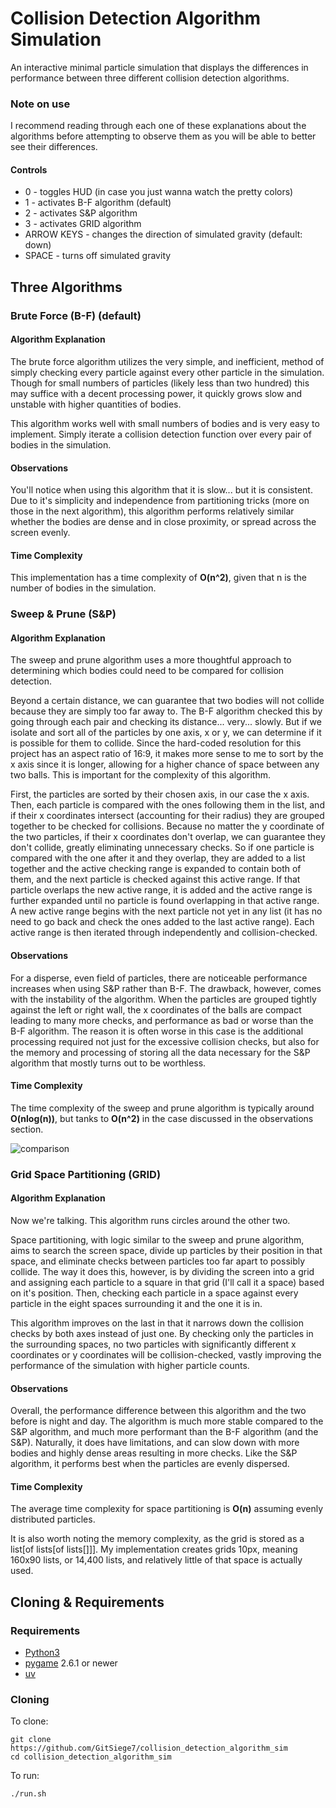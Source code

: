 # Collision Detection Algorithm Simulation
An interactive minimal particle simulation that displays the differences in performance between three different collision detection algorithms.

### Note on use
I recommend reading through each one of these explanations about the algorithms before attempting to observe them as you will be able to better see their differences.

#### Controls
- 0 - toggles HUD (in case you just wanna watch the pretty colors)
- 1 - activates B-F algorithm (default)
- 2 - activates S&P algorithm
- 3 - activates GRID algorithm
- ARROW KEYS - changes the direction of simulated gravity (default: down)
- SPACE - turns off simulated gravity

## Three Algorithms
### Brute Force (B-F) (default)
#### Algorithm Explanation
The brute force algorithm utilizes the very simple, and inefficient, method of simply checking every particle against every other particle in the simulation. Though for small numbers of particles (likely less than two hundred) this may suffice with a decent processing power, it quickly grows slow and unstable with higher quantities of bodies.

This algorithm works well with small numbers of bodies and is very easy to implement. Simply iterate a collision detection function over every pair of bodies in the simulation.

#### Observations
You'll notice when using this algorithm that it is slow... but it is consistent. Due to it's simplicity and independence from partitioning tricks (more on those in the next algorithm), this algorithm performs relatively similar whether the bodies are dense and in close proximity, or spread across the screen evenly.

#### Time Complexity
This implementation has a time complexity of **O(n^2)**, given that n is the number of bodies in the simulation.


### Sweep & Prune (S&P)
#### Algorithm Explanation
The sweep and prune algorithm uses a more thoughtful approach to determining which bodies could need to be compared for collision detection.

Beyond a certain distance, we can guarantee that two bodies will not collide because they are simply too far away to. The B-F algorithm checked this by going through each pair and checking its distance... very... slowly. But if we isolate and sort all of the particles by one axis, x or y, we can determine if it is possible for them to collide. Since the hard-coded resolution for this project has an aspect ratio of 16:9, it makes more sense to me to sort by the x axis since it is longer, allowing for a higher chance of space between any two balls. This is important for the complexity of this algorithm.

First, the particles are sorted by their chosen axis, in our case the x axis. Then, each particle is compared with the ones following them in the list, and if their x coordinates intersect (accounting for their radius) they are grouped together to be checked for collisions. Because no matter the y coordinate of the two particles, if their x coordinates don't overlap, we can guarantee they don't collide, greatly eliminating unnecessary checks. So if one particle is compared with the one after it and they overlap, they are added to a list together and the active checking range is expanded to contain both of them, and the next particle is checked against this active range. If that particle overlaps the new active range, it is added and the active range is further expanded until no particle is found overlapping in that active range. A new active range begins with the next particle not yet in any list (it has no need to go back and check the ones added to the last active range). Each active range is then iterated through independently and collision-checked.

#### Observations
For a disperse, even field of particles, there are noticeable performance increases when using S&P rather than B-F. The drawback, however, comes with the instability of the algorithm. When the particles are grouped tightly against the left or right wall, the x coordinates of the balls are compact leading to many more checks, and performance as bad or worse than the B-F algorithm. The reason it is often worse in this case is the additional processing required not just for the excessive collision checks, but also for the memory and processing of storing all the data necessary for the S&P algorithm that mostly turns out to be worthless.

#### Time Complexity
The time complexity of the sweep and prune algorithm is typically around **O(nlog(n))**, but tanks to **O(n^2)** in the case discussed in the observations section.

![comparison](./comparison.gif)

### Grid Space Partitioning (GRID)
#### Algorithm Explanation
Now we're talking. This algorithm runs circles around the other two.

Space partitioning, with logic similar to the sweep and prune algorithm, aims to search the screen space, divide up particles by their position in that space, and eliminate checks between particles too far apart to possibly collide. The way it does this, however, is by dividing the screen into a grid and assigning each particle to a square in that grid (I'll call it a space) based on it's position. Then, checking each particle in a space against every particle in the eight spaces surrounding it and the one it is in.

This algorithm improves on the last in that it narrows down the collision checks by both axes instead of just one. By checking only the particles in the surrounding spaces, no two particles with significantly different x coordinates or y coordinates will be collision-checked, vastly improving the performance of the simulation with higher particle counts.

#### Observations
Overall, the performance difference between this algorithm and the two before is night and day. The algorithm is much more stable compared to the S&P algorithm, and much more performant than the B-F algorithm (and the S&P).
Naturally, it does have limitations, and can slow down with more bodies and highly dense areas resulting in more checks. Like the S&P algorithm, it performs best when the particles are evenly dispersed.

#### Time Complexity
The average time complexity for space partitioning is **O(n)** assuming evenly distributed particles. 

It is also worth noting the memory complexity, as the grid is stored as a list[of lists[of lists[]]]. My implementation creates grids 10px, meaning 160x90 lists, or 14,400 lists, and relatively little of that space is actually used.

## Cloning & Requirements
### Requirements
- [Python3](python.org)
- [pygame](https://www.pygame.org/wiki/GettingStarted) 2.6.1 or newer
- [uv](https://github.com/astral-sh/uv)

### Cloning
To clone:
```
git clone https://github.com/GitSiege7/collision_detection_algorithm_sim
cd collision_detection_algorithm_sim
```

To run:
```
./run.sh
```
